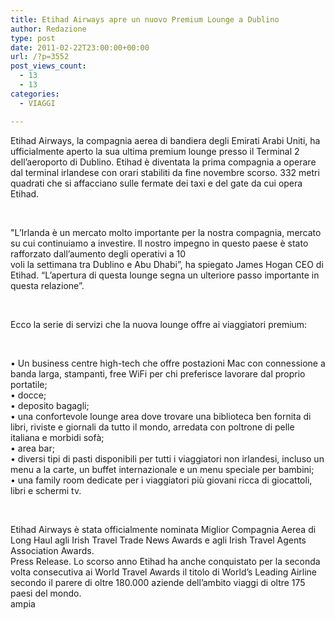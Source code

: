 ```yaml
---
title: Etihad Airways apre un nuovo Premium Lounge a Dublino
author: Redazione
type: post
date: 2011-02-22T23:00:00+00:00
url: /?p=3552
post_views_count:
  - 13
  - 13
categories:
  - VIAGGI

---
```

Etihad Airways, la compagnia aerea di bandiera degli Emirati Arabi Uniti, ha ufficialmente aperto la sua ultima premium lounge presso il Terminal 2 dell&rsquo;aeroporto di Dublino. Etihad &egrave; diventata la prima compagnia a operare dal terminal irlandese con orari stabiliti da fine novembre scorso. 332 metri quadrati che si affacciano sulle fermate dei taxi e del gate da cui opera Etihad.

&nbsp;

"L&rsquo;Irlanda &egrave; un mercato molto importante per la nostra compagnia, mercato su cui continuiamo a investire. Il nostro impegno in questo paese &egrave; stato rafforzato dall&rsquo;aumento degli operativi a 10  
voli la settimana tra Dublino e Abu Dhabi&rdquo;, ha spiegato James Hogan CEO di Etihad. &ldquo;L&rsquo;apertura di questa lounge segna un ulteriore passo importante in questa relazione&rdquo;.

&nbsp;

Ecco la serie di servizi che la nuova lounge offre ai viaggiatori premium:

&nbsp;

&bull; Un business centre high&#45;tech che offre postazioni Mac con connessione a banda larga, stampanti, free WiFi per chi preferisce lavorare dal proprio portatile;  
&bull; docce;  
&bull; deposito bagagli;  
&bull; una confortevole lounge area dove trovare una biblioteca ben fornita di libri, riviste e giornali da tutto il mondo, arredata con poltrone di pelle italiana e morbidi sof&agrave;;  
&bull; area bar;  
&bull; diversi tipi di pasti disponibili per tutti i viaggiatori non irlandesi, incluso un menu a la carte, un buffet internazionale e un menu speciale per bambini;  
&bull; una family room dedicate per i viaggiatori pi&ugrave; giovani ricca di giocattoli, libri e schermi tv.

&nbsp;

Etihad Airways &egrave; stata officialmente nominata Miglior Compagnia Aerea di Long Haul agli Irish Travel Trade News Awards e agli Irish Travel Agents Association Awards.  
Press Release. Lo scorso anno Etihad ha anche conquistato per la seconda volta consecutiva ai World Travel Awards il titolo di World&rsquo;s Leading Airline secondo il parere di oltre 180.000 aziende dell&rsquo;ambito viaggi di oltre 175 paesi del mondo.  
ampia